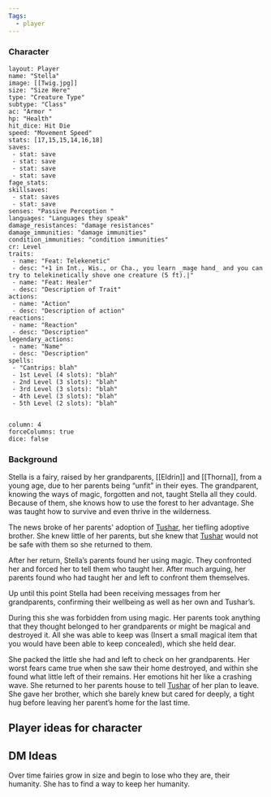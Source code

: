 ```yaml
---
Tags: 
  - player
---
```

### Character
```statblock
layout: Player
name: "Stella"
image: [[Twig.jpg]]
size: "Size Here"
type: "Creature Type"
subtype: "Class"
ac: "Armor "
hp: "Health"
hit_dice: Hit Die
speed: "Movement Speed"
stats: [17,15,15,14,16,18]
saves: 
 - stat: save
 - stat: save
 - stat: save
 - stat: save
fage_stats:
skillsaves: 
 - stat: saves 
 - stat: save
senses: "Passive Perception "
languages: "Languages they speak"
damage_resistances: "damage resistances"
damage_immunities: "damage immunities"
condition_immunities: "condition immunities"
cr: Level
traits:
 - name: "Feat: Telekenetic"
 - desc: "+1 in Int., Wis., or Cha., you learn _mage hand_ and you can try to telekinetically shove one creature (5 ft).|"
 - name: "Feat: Healer"
 - desc: "Description of Trait"
actions: 
 - name: "Action"
 - desc: "Description of action"
reactions:
 - name: "Reaction"
 - desc: "Description"
legendary_actions:
 - name: "Name"
 - desc: "Description"
spells:
 - "Cantrips: blah"
 - 1st Level (4 slots): "blah"
 - 2nd Level (3 slots): "blah"
 - 3rd Level (3 slots): "blah"
 - 4th Level (3 slots): "blah"
 - 5th Level (2 slots): "blah"


column: 4
forceColumns: true
dice: false
```

### Background
Stella is a fairy, raised by her grandparents, [[Eldrin]] and [[Thorna]], from a young age, due to her parents being “unfit” in their eyes. The grandparent, knowing the ways of magic, forgotten and not, taught Stella all they could. Because of them, she knows how to use the forest to her advantage. She was taught how to survive and even thrive in the wilderness. 

The news broke of her parents' adoption of [Tushar](Valentine.md), her tiefling adoptive brother. She knew little of her parents, but she knew that [Tushar](Valentine.md) would not be safe with them so she returned to them. 

After her return, Stella’s parents found her using magic. They confronted her and forced her to tell them who taught her. After much arguing, her parents found who had taught her and left to confront them themselves. 

Up until this point Stella had been receiving messages from her grandparents, confirming their wellbeing as well as her own and Tushar’s.

During this she was forbidden from using magic. Her parents took anything that they thought belonged to her grandparents or might be magical and destroyed it. All she was able to keep was (Insert a small magical item that you would have been able to keep concealed), which she held dear. 

She packed the little she had and left to check on her grandparents. Her worst fears came true when she saw their home destroyed, and within she found what little left of their remains. Her emotions hit her like a crashing wave. She returned to her parents house to tell [Tushar](Valentine.md) of her plan to leave. She gave her brother, which she barely knew but cared for deeply, a tight hug before leaving her parent’s home for the last time.

## Player ideas for character

## DM Ideas
Over time fairies grow in size and begin to lose who they are, their humanity. She has to find a way to keep her humanity.

